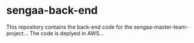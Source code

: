 # sengaa-back-end
This repository contains the back-end code for the sengaa-master-team-project...
The code is deplyed in AWS...
